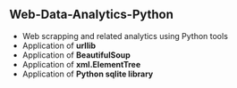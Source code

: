 ## Web-Data-Analytics-Python
* Web scrapping and related analytics using Python tools
* Application of **urllib**
* Application of **BeautifulSoup**
* Application of **xml.ElementTree**
* Application of **Python sqlite library**
